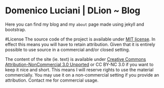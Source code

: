 # Domenico Luciani | DLion ~ Blog
Here you can find my blog and my `about` page made using jekyll and bootstrap.

#License
The source code of the project is available under [MIT license](http://opensource.org/licenses/MIT). In effect this means you will have to retain attribution. Given that it is entirely possible to use source in a commercial and/or closed setting.

The content of the site (ie. text) is available under [Creative Commons Attribution-NonCommercial 3.0 Unported](http://creativecommons.org/licenses/by-nc/3.0/) or CC BY-NC 3.0 if you want to keep it nice and short. This means I will reserve rights to use the material commercially. You may use it on a non-commercial setting if you provide an attribution. Contact me for commercial usage.
